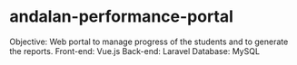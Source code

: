 # andalan-performance-portal
Objective: Web portal to manage progress of the students and to generate the reports.
Front-end: Vue.js
Back-end: Laravel
Database: MySQL
